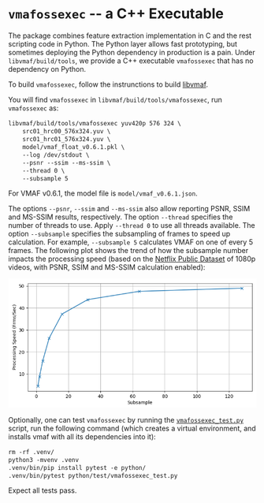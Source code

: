 `vmafossexec` -- a C++ Executable
===================

The package combines feature extraction implementation in C and the rest scripting code in Python. The Python layer allows fast prototyping, but sometimes deploying the Python dependency in production is a pain. Under `libvmaf/build/tools`, we provide a C++ executable `vmafossexec` that has no dependency on Python.

To build `vmafossexec`, follow the instrunctions to build [libvmaf](../../libvmaf/README.md#compile).

You will find `vmafossexec` in `libvmaf/build/tools/vmafossexec`, run `vmafossexec` as:

```shell script
libvmaf/build/tools/vmafossexec yuv420p 576 324 \
    src01_hrc00_576x324.yuv \
    src01_hrc01_576x324.yuv \
    model/vmaf_float_v0.6.1.pkl \
    --log /dev/stdout \
    --psnr --ssim --ms-ssim \
    --thread 0 \
    --subsample 5
```

For VMAF v0.6.1, the model file is `model/vmaf_v0.6.1.json`.

The options `--psnr`, `--ssim` and `--ms-ssim` also allow reporting PSNR, SSIM and MS-SSIM results, respectively. The option `--thread` specifies the number of threads to use. Apply `--thread 0` to use all threads available. The option `--subsample` specifies the subsampling of frames to speed up calculation. For example, `--subsample 5` calculates VMAF on one of every 5 frames. The following plot shows the trend of how the subsample number impacts the processing speed (based on the [Netflix Public Dataset](datasets.md#netflix-public-dataset) of 1080p videos, with PSNR, SSIM and MS-SSIM calculation enabled):

![subsample](../images/subsample.png)

Optionally, one can test `vmafossexec` by running the [`vmafossexec_test.py`](../../python/test/vmafossexec_test.py) script, run the following command (which creates a virtual environment, and installs vmaf with all its dependencies into it):

```shell script
rm -rf .venv/
python3 -mvenv .venv
.venv/bin/pip install pytest -e python/
.venv/bin/pytest python/test/vmafossexec_test.py
```

Expect all tests pass.
